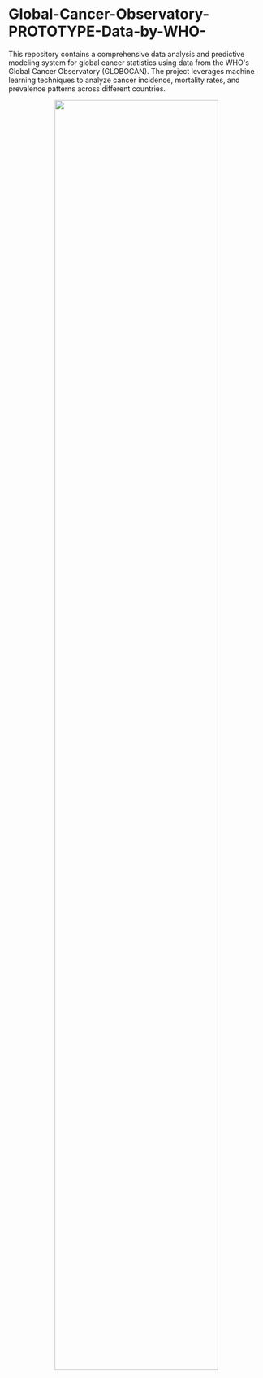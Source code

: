 # Global-Cancer-Observatory-PROTOTYPE-Data-by-WHO-
This repository contains a comprehensive data analysis and predictive modeling system for global cancer statistics using data from the WHO's Global Cancer Observatory (GLOBOCAN). The project leverages machine learning techniques to analyze cancer incidence, mortality rates, and prevalence patterns across different countries.
<p align="center">
  <img src="https://github.com/ka-6Global-Cancer-Observatory-PROTOTYPE-Data-by-WHO-/blob/main/Bannerimage.jpg?raw=true" width="80%">
</p>
